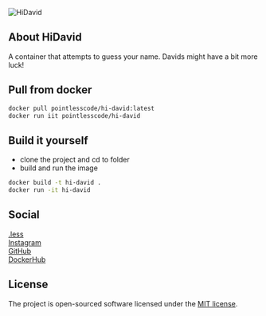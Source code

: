 ![HiDavid](https://github.com/pointless-code/hi-david/assets/18129171/6d16b2f3-4ec2-47a7-8c26-9dfecbdd753b)

## About HiDavid

A container that attempts to guess your name. Davids might have a bit more luck!

## Pull from docker

```bash
docker pull pointlesscode/hi-david:latest
docker run iit pointlesscode/hi-david
```

## Build it yourself
- clone the project and cd to folder
- build and run the image
```bash
docker build -t hi-david .
docker run -it hi-david 
```

## Social

<a href="https://pointlesscode.dev/">.less</a><br>
<a href="https://www.instagram.com/pointlesscode/">Instagram</a><br>
<a href="https://github.com/pointless-code">GitHub</a><br>
<a href="https://hub.docker.com/u/pointlesscode">DockerHub</a>

## License

The project is open-sourced software licensed under the [MIT license](https://opensource.org/licenses/MIT).
